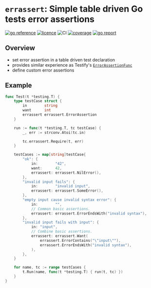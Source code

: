 # `errassert`: Simple table driven Go tests error assertions

[![go reference](https://pkg.go.dev/badge/github.com/zoido/errassert)](https://pkg.go.dev/github.com/zoido/errassert)
[![licence](https://img.shields.io/github/license/zoido/errassert?style=flat-square)](https://github.com/zoido/errassert/blob/master/LICENSE)
![CI](https://img.shields.io/github/actions/workflow/status/zoido/errassert/go.yaml?style=flat-square&logoColor=white&logo=github)
[![coverage](https://img.shields.io/codecov/c/github/zoido/errassert?style=flat-square&logoColor=white&logo=codecov)](https://codecov.io/gh/zoido/errassert)
[![go report](https://goreportcard.com/badge/github.com/zoido/errassert?style=flat-square)](https://goreportcard.com/report/github.com/zoido/errassert)

## Overview

- set error assertion in a table driven test declaration
- provides similar experience as Testify's [`ErrorAssertionFunc`](https://pkg.go.dev/github.com/stretchr/testify/assert#ErrorAssertionFunc)
- define custom error assertions

## Example

<!-- markdownlint-disable MD010 MD013 -->

```go
func Test(t *testing.T) {
	type testCase struct {
		in        string
		want      int
		errassert errassert.ErrorAssertion
	}

	run := func(t *testing.T, tc testCase) {
		_, err := strconv.Atoi(tc.in)

		tc.errassert.Require(t, err)
	}

	testCases := map[string]testCase{
		"ok": {
			in:        "42",
			want:      42,
			errassert: errassert.NilError(),
		},
		"invalid input fails": {
			in:        "invalid input",
			errassert: errassert.SomeError(),
		},
		"empty input cause invalid syntax error": {
			in:        "",
			// Common basic assertions.
			errassert: errassert.ErrorEndsWith("invalid syntax"),
		},
		"invalid input fails with input": {
			in: "input",
			// Combine basic assertions.
			errassert: errassert.Want(
				errassert.ErrorContains("\"input\""),
				errassert.ErrorEndsWith("invalid syntax"),
			),
		},
	}

	for name, tc := range testCases {
		t.Run(name, func(t *testing.T) { run(t, tc) })
	}
}


```
<!-- markdownlint-enable MD010 MD013 -->
